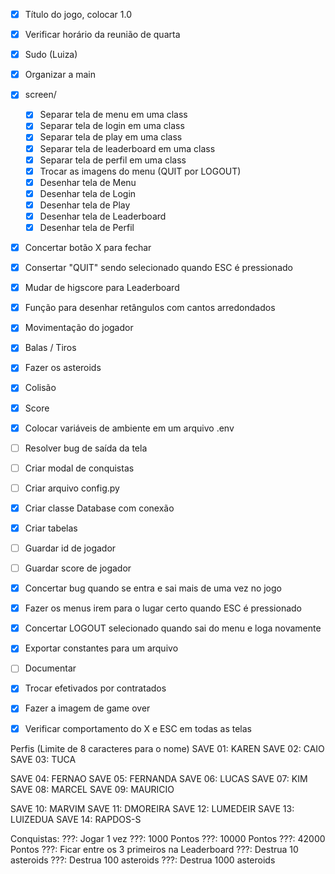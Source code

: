 - [X] Título do jogo, colocar 1.0
- [X] Verificar horário da reunião de quarta
- [X] Sudo (Luiza)
- [X] Organizar a main

- [X] screen/
  - [X] Separar tela de menu em uma class
  - [X] Separar tela de login em uma class
  - [X] Separar tela de play em uma class
  - [X] Separar tela de leaderboard em uma class
  - [X] Separar tela de perfil em uma class
  - [X] Trocar as imagens do menu (QUIT por LOGOUT)
  - [X] Desenhar tela de Menu
  - [X] Desenhar tela de Login
  - [X] Desenhar tela de Play
  - [X] Desenhar tela de Leaderboard
  - [X] Desenhar tela de Perfil

- [X] Concertar botão X para fechar
- [X] Consertar "QUIT" sendo selecionado quando ESC é pressionado
- [X] Mudar de higscore para Leaderboard
- [X] Função para desenhar retângulos com cantos arredondados
- [X] Movimentação do jogador
- [X] Balas / Tiros
- [X] Fazer os asteroids
- [X] Colisão
- [X] Score
- [X] Colocar variáveis de ambiente em um arquivo .env
- [ ] Resolver bug de saída da tela
- [ ] Criar modal de conquistas
- [ ] Criar arquivo config.py
- [X] Criar classe Database com conexão
- [X] Criar tabelas
- [ ] Guardar id de jogador
- [ ] Guardar score de jogador
- [X] Concertar bug quando se entra e sai mais de uma vez no jogo
- [X] Fazer os menus irem para o lugar certo quando ESC é pressionado
- [X] Concertar LOGOUT selecionado quando sai do menu e loga novamente

- [X] Exportar constantes para um arquivo

- [ ] Documentar
- [X] Trocar efetivados por contratados
- [X] Fazer a imagem de game over
- [X] Verificar comportamento do X e ESC em todas as telas

Perfis (Limite de 8 caracteres para o nome)
SAVE 01: KAREN
SAVE 02: CAIO
SAVE 03: TUCA

SAVE 04: FERNAO
SAVE 05: FERNANDA
SAVE 06: LUCAS
SAVE 07: KIM
SAVE 08: MARCEL
SAVE 09: MAURICIO

SAVE 10: MARVIM
SAVE 11: DMOREIRA
SAVE 12: LUMEDEIR
SAVE 13: LUIZEDUA
SAVE 14: RAPDOS-S

Conquistas:
???: Jogar 1 vez
???: 1000 Pontos
???: 10000 Pontos
???: 42000 Pontos
???: Ficar entre os 3 primeiros na Leaderboard
???: Destrua 10 asteroids
???: Destrua 100 asteroids
???: Destrua 1000 asteroids